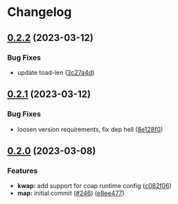 # Changelog

## [0.2.2](https://github.com/toad-lib/toad/compare/toad-map-v0.2.1...toad-map-v0.2.2) (2023-03-12)


### Bug Fixes

* update toad-len ([3c27a4d](https://github.com/toad-lib/toad/commit/3c27a4d909f29aecb1ab7fcbf878bd8947b4d527))

## [0.2.1](https://github.com/toad-lib/toad/compare/toad-map-v0.2.0...toad-map-v0.2.1) (2023-03-12)


### Bug Fixes

* loosen version requirements, fix dep hell ([8e128f0](https://github.com/toad-lib/toad/commit/8e128f0944ca0ba9ef8f7163976783e1df4da5c7))

## [0.2.0](https://github.com/toad-lib/toad/compare/toad-map-v0.1.0...toad-map-v0.2.0) (2023-03-08)


### Features

* **kwap:** add support for coap runtime config ([c082f06](https://github.com/toad-lib/toad/commit/c082f0696a288d2a2db9b986c3e3eaf2e7a4e8f4))
* **map:** initial commit ([#246](https://github.com/toad-lib/toad/issues/246)) ([e8ee477](https://github.com/toad-lib/toad/commit/e8ee477f534114e3ed080c0105316e25cdf2a787))
